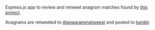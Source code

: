 Express.js app to review and retweet anagram matches found by 
[this project](https://github.com/bdrupieski/AnagramFinder).

Anagrams are retweeted to [@anagrammatweest](https://twitter.com/anagrammatweest) 
and posted to [tumblr](http://anagrammatweest.tumblr.com/).
